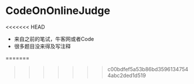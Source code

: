 # CodeOnOnlineJudge
<<<<<<< HEAD
* 来自之前的笔试，牛客网或者Code
* 很多题目没来得及写注释

=======
>>>>>>> c00bdfef5a53b86bd35961347544abc2ded1d519
